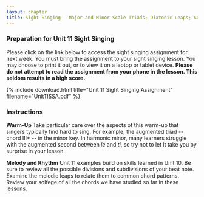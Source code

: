 ```yaml
---
layout: chapter
title: Sight Singing - Major and Minor Scale Triads; Diatonic Leaps; Subdivisions of the Beat
---
```


### Preparation for Unit 11 Sight Singing

Please click on the link below to access the sight singing assignment for next week. You must bring the assignment to your sight singing lesson. You may choose to print it out, or to view it on a laptop or tablet device. **Please do not attempt to read the assignment from your phone in the lesson. This seldom results in a high score.**

{% include download.html title="Unit 11 Sight Singing Assignment" filename="Unit11SSA.pdf" %}

### Instructions

**Warm-Up**
Take particular care over the aspects of this warm-up that singers typically find hard to sing. For example, the augmented triad -- chord III+ -- in the minor key. In harmonic minor, many learners struggle with the augmented second between *le* and *ti*, so try not to let it take you by surprise in your lesson.

**Melody and Rhythm**
Unit 11 examples build on skills learned in Unit 10. Be sure to review all the possible divisions and subdivisions of your beat note. Examine the melodic leaps to relate them to common chord patterns. Review your solfege of all the chords we have studied so far in these lessons.